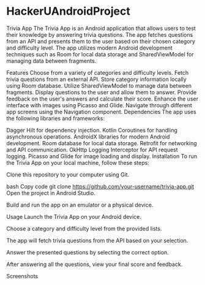 # HackerUAndroidProject

Trivia App
The Trivia App is an Android application that allows users to test their knowledge by answering trivia questions. The app fetches questions from an API and presents them to the user based on their chosen category and difficulty level. The app utilizes modern Android development techniques such as Room for local data storage and SharedViewModel for managing data between fragments.

Features
Choose from a variety of categories and difficulty levels.
Fetch trivia questions from an external API.
Store category information locally using Room database.
Utilize SharedViewModel to manage data between fragments.
Display questions to the user and allow them to answer.
Provide feedback on the user's answers and calculate their score.
Enhance the user interface with images using Picasso and Glide.
Navigate through different app screens using the Navigation component.
Dependencies
The app uses the following libraries and frameworks:

Dagger Hilt for dependency injection.
Kotlin Coroutines for handling asynchronous operations.
AndroidX libraries for modern Android development.
Room database for local data storage.
Retrofit for networking and API communication.
OkHttp Logging Interceptor for API request logging.
Picasso and Glide for image loading and display.
Installation
To run the Trivia App on your local machine, follow these steps:

Clone this repository to your computer using Git.

bash
Copy code
git clone https://github.com/your-username/trivia-app.git
Open the project in Android Studio.

Build and run the app on an emulator or a physical device.

Usage
Launch the Trivia App on your Android device.

Choose a category and difficulty level from the provided lists.

The app will fetch trivia questions from the API based on your selection.

Answer the presented questions by selecting the correct option.

After answering all the questions, view your final score and feedback.

Screenshots